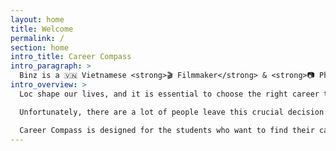 ```yaml
---
layout: home
title: Welcome
permalink: /
section: home
intro_title: Career Compass
intro_paragraph: >
  Binz is a 🇻🇳 Vietnamese <strong>🎬 Filmmaker</strong> & <strong>📷 Photographer</strong> based in Sai Gon.
intro_overview: >
  Loc shape our lives, and it is essential to choose the right career that is enjoyable and meaningful for us.

  Unfortunately, there are a lot of people leave this crucial decision up to random chance and end up choosing the wrong career that frustrates themselves in the long run, especially young people. Being in the wrong line of work doesn’t only ruin professional life, but it harms personal life as well.

  Career Compass is designed for the students who want to find their career growth path by providing a career library, career assessment tests for students to help them find educational and career options that match up with them.
---
```

